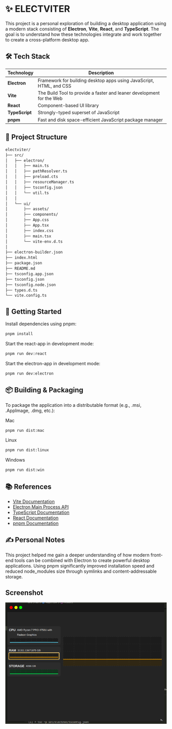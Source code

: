 # ✨ ELECTVITER

This project is a personal exploration of building a desktop application using a modern stack consisting of **Electron**, **Vite**, **React**, and **TypeScript**. The goal is to understand how these technologies integrate and work together to create a cross-platform desktop app.


## 🛠️ Tech Stack

| Technology          | Description |
|---------------------|-------------|
| **Electron**        | Framework for building desktop apps using JavaScript, HTML, and CSS |
| **Vite**            | The Build Tool to provide a faster and leaner development for the Web |
| **React**           | Component-based UI library |
| **TypeScript**      | Strongly-typed superset of JavaScript |
| **pnpm**            | Fast and disk space-efficient JavaScript package manager |



## 📁 Project Structure

```bash
electviter/
├── src/
│   ├── electron/
│   │   ├── main.ts         
│   │   ├── pathResolver.ts         
│   │   ├── preload.cts         
│   │   ├── resourceManager.ts         
│   │   ├── tsconfig.json         
│   │   └── util.ts   
│   │              
│   └── ui/                 
│       ├── assets/
│       ├── components/ 
│       ├── App.css         
│       ├── App.tsx         
│       ├── index.css       
│       ├── main.tsx        
│       └── vite-env.d.ts   
│   
├── electron-builder.json   
├── index.html              
├── package.json
├── README.md               
├── tsconfig.app.json       
├── tsconfig.json
├── tsconfig.node.json
├── types.d.ts
└── vite.config.ts               
```



## 🚀 Getting Started

Install dependencies using pnpm:

```bash
pnpm install
```

Start the react-app in development mode:

```bash
pnpm run dev:react
```


Start the electron-app in development mode:

```bash
pnpm run dev:electron
```


## 📦 Building & Packaging

To package the application into a distributable format (e.g., .msi, .AppImage, .dmg, etc.):

Mac

```bash
pnpm run dist:mac
```


Linux

```bash
pnpm run dist:linux
```

Windows

```bash
pnpm run dist:win
```

## 📚 References

* [Vite Documentation](https://vite.dev/guide/)
* [Electron Main Process API](https://www.electronjs.org/docs/latest/api/app)
* [TypeScript Documentation](https://www.typescriptlang.org/docs/)
* [React Documentation](https://react.dev/)
* [pnpm Documentation](https://pnpm.js.org/docs/)



## ✍️ Personal Notes
This project helped me gain a deeper understanding of how modern front-end tools can be combined with Electron to create powerful desktop applications. Using pnpm significantly improved installation speed and reduced node_modules size through symlinks and content-addressable storage.


## Screenshot
![image info](./assets/showcases/Screenshot_2025-06-25_02-54-23.png)



